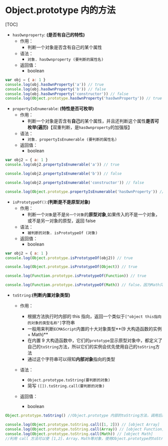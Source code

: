 # Object.prototype 内的方法

[TOC]

- `hasOwnproperty`: **(是否有自己的特性)**
  - 作用：
    - 判断一个对象是否含有自己的某个属性
  - 语法：
    - `对象. hasOwnproperty (要判断的属性名)`
  - 返回值：
    - boolean

```javascript
var obj = { a: 1 }
console.log(obj.hasOwnProperty('a')) // true
console.log(obj.hasOwnProperty('b')) // false
console.log(obj.hasOwnProperty('constructor')) // false
console.log(Object.prototype.hasOwnProperty('hasOwnProperty')) // true
```

- `propertyIsEnumerable`: **(特性是否可枚举)**
  - 作用：
    - 判断一个对象是否含有**自己**的某个属性，并且还判断这个属性**是否可枚举(遍历)**【双重判断，是`hasOwnproperty`的加强版】
  - 语法：
    - `对象. propertyIsEnumerable (要判断的属性名)`
  - 返回值：
    - boolean

```javascript
var obj2 = { a: 1 }
console.log(obj2.propertyIsEnumerable('a')) // true

console.log(obj2.propertyIsEnumerable('b')) // false

console.log(obj2.propertyIsEnumerable('constructor')) // false

console.log(Object.prototype.propertyIsEnumerable('hasOwnProperty')) // false
```

- `isPrototypeOf()`:**(判断是不是原型对象)**
  - 作用：
    - 判断一个`对象`是不是`另一个对象`的**原型对象**,如果传入的不是一个对象，或不是另一对象的原型，返回 false
  - 语法：
    - `被判断的对象. isPrototypeOf (对象)`
  - 返回值：
    - boolean

```javascript
var obj2 = { a: 1 }
console.log(Object.prototype.isPrototypeOf(obj2)) // true

console.log(Object.prototype.isPrototypeOf(Object)) // true

console.log(Function.prototype.isPrototypeOf(Function)) // true

console.log(Function.prototype.isPrototypeOf(Math)) // false，因为Math只继承Object.prototype
```

- `toString`:**(判断内置对象类型)**

  - 作用：

    - 根据方法执行时内部的 this 指向，返回一个类似于`["object this指向的对象的类型名称"]`字符串
    - 一般用来判断`ECMAScript`内置的十大对象类型**(9 大构造函数的实例 + Math)**
    - 在内置 9 大构造函数中，它们的`prototype`显示原型对象中，都定义了自己的`toString`方法，所以它们的实例会优先使用自己的`toString`方法
    - 通过这个字符串可以得知**内部对象**指向的类型

  - 语法：
    - `Object.prototype.toString(要判断的对象)`
    - 简写 `([]).toString.call(要判断的对象)`
  - 返回值：
    - boolean

```javascript
Object.prototype.toString() //Object.prototype 内部的toString方法，调用后返回字符串 '[object Object]'

console.log(Object.prototype.toString.call([1, 2])) // [object Array]
console.log(Object.prototype.toString.call(Array)) // [object Function]
console.log(Object.prototype.toString.call(Math)) // [object Math]
//利用 call 方法可以使 [1,2]、Array、Math等对象，使用Object.prototype的toString方法，来查看自己所属的类型
```
